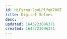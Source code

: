 ```yaml
---
id: HjFsrmu-2poLPlfeK780T
title: Digital Selves
desc: ''
updated: 1643723096371
created: 1643723096371
---
```


